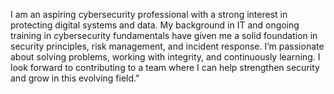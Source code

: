 I am an aspiring cybersecurity professional with a strong interest in protecting digital systems and data. My background in IT and ongoing training in cybersecurity fundamentals have given me a solid foundation in security principles, risk management, and incident response. I’m passionate about solving problems, working with integrity, and continuously learning. I look forward to contributing to a team where I can help strengthen security and grow in this evolving field."
